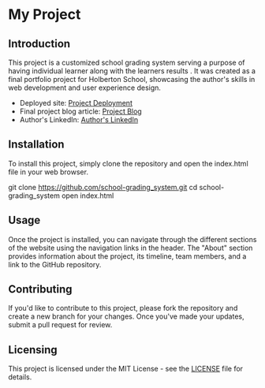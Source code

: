 # My Project

## Introduction

This project is a customized school grading system serving a purpose of having individual learner along with the learners results . It was created as a final portfolio project for Holberton School, showcasing the author's skills in web development and user experience design.

- Deployed site: [Project Deployment](#)
- Final project blog article: [Project Blog](#)
- Author's LinkedIn: [Author's LinkedIn](#)

## Installation

To install this project, simply clone the repository and open the index.html file in your web browser.

git clone https://github.com/school-grading_system.git
cd school-grading_system
open index.html


## Usage

Once the project is installed, you can navigate through the different sections of the website using the navigation links in the header. The "About" section provides information about the project, its timeline, team members, and a link to the GitHub repository.

## Contributing

If you'd like to contribute to this project, please fork the repository and create a new branch for your changes. Once you've made your updates, submit a pull request for review.


## Licensing

This project is licensed under the MIT License - see the [LICENSE](https://github.com/school-grading_system/tinashetrishsamupindi/LICENSE) file for details.

